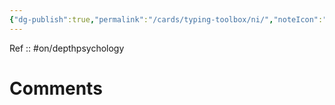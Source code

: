 ```yaml
---
{"dg-publish":true,"permalink":"/cards/typing-toolbox/ni/","noteIcon":"","created":"2023-04-14T09:40:55.769+02:00","updated":"2023-04-14T09:41:15.506+02:00"}
---
```


Ref :: 
#on/depthpsychology 

# Comments 
<script src="https://utteranc.es/client.js"
        repo="Heart4sides/Comment_Section"
        issue-term="pathname"
        theme="gruvbox-dark"
        crossorigin="anonymous"
        async>
</script>